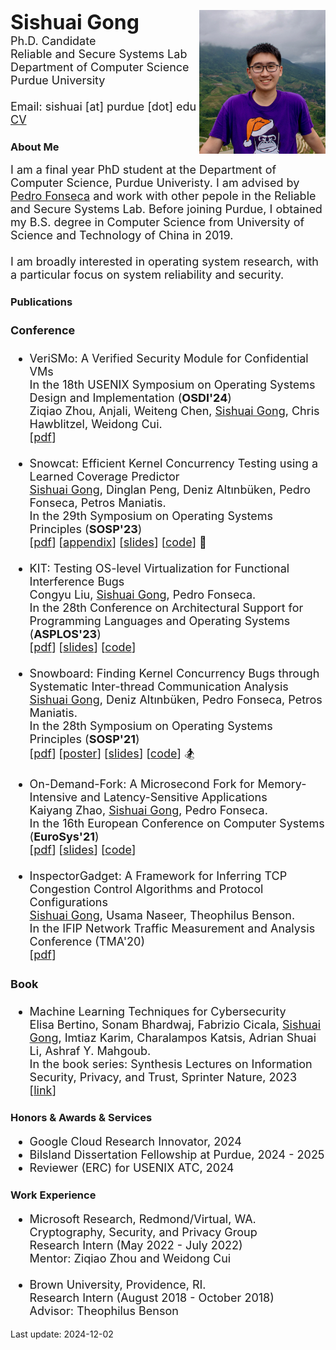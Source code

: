 <div class="introduction">
<div style="float:right; top:0;">
<img src="image/photo.jpg" height="230">
</div>
<div class="leftbox">
<p align="left">
<font size="6"><b>Sishuai Gong</b></font>
<br>
<font size="4">
Ph.D. Candidate
<br>Reliable and Secure Systems Lab
<br>Department of Computer Science
<br>Purdue University
<br>
<br>Email: sishuai [at] purdue [dot] edu
<br><a href="pdf/sishuai.pdf">CV</a>
</font>
</p>
</div>
</div>


<div class="introduction">
    <h3>About Me</h3>
    <font size="4">
    I am a final year PhD student at the Department of Computer Science, Purdue Univeristy. I am advised by <a href="https://www.cs.purdue.edu/homes/pfonseca/" style="white-space: nowrap;">Pedro Fonseca</a> and work with other pepole in the Reliable and Secure Systems Lab. Before joining Purdue, I obtained my B.S. degree in Computer Science from University of Science and Technology of China in 2019.
    <br>
    <br>I am broadly interested in operating system research, with a particular focus on system reliability and security.
    </font>
</div>



<div>
    <h3>Publications</h3>
    <font size="4">
    <h4>Conference</h4>
    <ul>
        <li>
            VeriSMo: A Verified Security Module for Confidential VMs
            <br>
            In the 18th USENIX Symposium on Operating Systems Design and Implementation (<b>OSDI'24</b>)
            <br>
            Ziqiao Zhou, Anjali, Weiteng Chen, <u>Sishuai Gong</u>, Chris Hawblitzel, Weidong Cui.
            <br>
            [<a href="pdf/osdi24-verismo.pdf">pdf</a>]
        </li>
        <br>
        <li>
            Snowcat: Efficient Kernel Concurrency Testing using a Learned Coverage Predictor
            <br>
            <u>Sishuai Gong</u>, Dinglan Peng, Deniz Altınbüken, Pedro Fonseca, Petros Maniatis.
            <br>
            In the 29th Symposium on Operating Systems Principles (<b>SOSP'23</b>)
            <br>
            [<a href="pdf/sosp23-snowcat.pdf">pdf</a>] [<a href="pdf/sosp23-snowcat-appendix.pdf">appendix</a>] [<a href="pdf/sosp23-snowcat-slides.pdf">slides</a>] [<a href="https://github.com/rssys/snowcat">code</a>] 🚜
        </li>
        <br>
        <li>
            KIT: Testing OS-level Virtualization for Functional Interference Bugs
            <br>
            Congyu Liu, <u>Sishuai Gong</u>, Pedro Fonseca.
            <br>
            In the 28th Conference on Architectural Support for Programming Languages and Operating Systems (<b>ASPLOS'23</b>)
            <br>
            [<a href="pdf/asplos23-kit.pdf">pdf</a>] [<a href="pdf/asplos23-kit-slides.pdf">slides</a>] [<a href="https://github.com/rssys/kit">code</a>]
        </li>
        <br>
        <li>
            Snowboard: Finding Kernel Concurrency Bugs through Systematic Inter-thread Communication Analysis
            <br>
            <u>Sishuai Gong</u>, Deniz Altınbüken, Pedro Fonseca, Petros Maniatis.
            <br>
            In the 28th Symposium on Operating Systems Principles (<b>SOSP'21</b>)
            <br>
            [<a href="pdf/sosp21-snowboard.pdf">pdf</a>] [<a href="pdf/sosp21-snowboard-poster.pdf">poster</a>] [<a href="pdf/sosp21-snowboard-slides.pdf">slides</a>] [<a href="https://github.com/rssys/snowboard">code</a>] 🏂
        </li>
        <br>
        <li>
            On-Demand-Fork: A Microsecond Fork for Memory-Intensive and Latency-Sensitive Applications
            <br>
            Kaiyang Zhao, <u>Sishuai Gong</u>, Pedro Fonseca.
            <br>
            In the 16th European Conference on Computer Systems (<b>EuroSys'21</b>)
            <br>
            [<a href="pdf/eurosys21-odf.pdf">pdf</a>] [<a href="pdf/eurosys21-odf-slides.pdf">slides</a>] [<a href="https://github.com/rssys/on-demand-fork">code</a>]
        </li>
        <br>
        <li>
            InspectorGadget: A Framework for Inferring TCP Congestion Control Algorithms and Protocol Configurations
            <br>
            <u>Sishuai Gong</u>, Usama Naseer, Theophilus Benson.
            <br>
            In the IFIP Network Traffic Measurement and Analysis Conference (TMA'20)
            <br>
            [<a href="pdf/tma2020-ig.pdf">pdf</a>]
        </li>
    </ul>
    <h4>Book</h4>
    <ul>
         <li>
            Machine Learning Techniques for Cybersecurity
            <br>
            Elisa Bertino, Sonam Bhardwaj, Fabrizio Cicala, <u>Sishuai Gong</u>, Imtiaz Karim, Charalampos Katsis, Adrian Shuai Li, Ashraf Y. Mahgoub.
            <br>
            In the book series: Synthesis Lectures on Information Security, Privacy, and Trust, Sprinter Nature, 2023
            <br>
            [<a href="https://link.springer.com/book/10.1007/978-3-031-28259-1">link</a>]
        </li>
    </ul>
    </font>
</div>



<div>
    <h3>Honors & Awards & Services</h3>
    <font size="4">
    <ul>
    <li>
        Google Cloud Research Innovator, 2024
    </li>
    <li>
        Bilsland Dissertation Fellowship at Purdue, 2024 - 2025
    </li>
    <li>
        Reviewer (ERC) for USENIX ATC, 2024
    </li>
    </ul>
    </font>
</div>



<div>
    <h3>Work Experience</h3>
    <font size="4">
    <ul>
    <li>
        Microsoft Research, Redmond/Virtual, WA.
        <br>
        Cryptography, Security, and Privacy Group
        <br>
        Research Intern (May 2022 - July 2022)
        <br>
        Mentor: Ziqiao Zhou and Weidong Cui
    </li>
    <br>
    <li>
        Brown University, Providence, RI.
        <br>
        Research Intern (August 2018 - October 2018)
        <br>
        Advisor: Theophilus Benson
    </li>
    </ul>
    </font>
</div>



Last update: 2024-12-02
